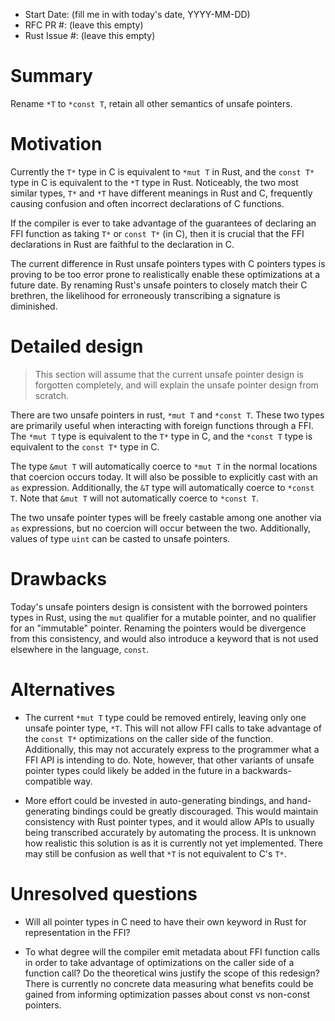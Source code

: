- Start Date: (fill me in with today's date, YYYY-MM-DD)
- RFC PR #: (leave this empty)
- Rust Issue #: (leave this empty)

# Summary

Rename `*T` to `*const T`, retain all other semantics of unsafe pointers.

# Motivation

Currently the `T*` type in C is equivalent to `*mut T` in Rust, and the `const
T*` type in C is equivalent to the `*T` type in Rust. Noticeably, the two most
similar types, `T*` and `*T` have different meanings in Rust and C, frequently
causing confusion and often incorrect declarations of C functions.

If the compiler is ever to take advantage of the guarantees of declaring an FFI
function as taking `T*` or `const T*` (in C), then it is crucial that the FFI
declarations in Rust are faithful to the declaration in C.

The current difference in Rust unsafe pointers types with C pointers types is
proving to be too error prone to realistically enable these optimizations at a
future date. By renaming Rust's unsafe pointers to closely match their C
brethren, the likelihood for erroneously transcribing a signature is diminished.

# Detailed design

> This section will assume that the current unsafe pointer design is forgotten
> completely, and will explain the unsafe pointer design from scratch.

There are two unsafe pointers in rust, `*mut T` and `*const T`. These two types
are primarily useful when interacting with foreign functions through a FFI. The
`*mut T` type is equivalent to the `T*` type in C, and the `*const T` type is
equivalent to the `const T*` type in C.

The type `&mut T` will automatically coerce to `*mut T` in the normal locations
that coercion occurs today. It will also be possible to explicitly cast with an
`as` expression. Additionally, the `&T` type will automatically coerce to
`*const T`.  Note that `&mut T` will not automatically coerce to `*const T`.

The two unsafe pointer types will be freely castable among one another via `as`
expressions, but no coercion will occur between the two. Additionally, values of
type `uint` can be casted to unsafe pointers.

# Drawbacks

Today's unsafe pointers design is consistent with the borrowed pointers types in
Rust, using the `mut` qualifier for a mutable pointer, and no qualifier for an
"immutable" pointer. Renaming the pointers would be divergence from this
consistency, and would also introduce a keyword that is not used elsewhere in
the language, `const`.

# Alternatives

* The current `*mut T` type could be removed entirely, leaving only one unsafe
  pointer type, `*T`. This will not allow FFI calls to take advantage of the
  `const T*` optimizations on the caller side of the function. Additionally,
  this may not accurately express to the programmer what a FFI API is intending
  to do. Note, however, that other variants of unsafe pointer types could likely
  be added in the future in a backwards-compatible way.

* More effort could be invested in auto-generating bindings, and hand-generating
  bindings could be greatly discouraged. This would maintain consistency with
  Rust pointer types, and it would allow APIs to usually being transcribed
  accurately by automating the process. It is unknown how realistic this
  solution is as it is currently not yet implemented. There may still be
  confusion as well that `*T` is not equivalent to C's `T*`.

# Unresolved questions

* Will all pointer types in C need to have their own keyword in Rust for
  representation in the FFI?

* To what degree will the compiler emit metadata about FFI function calls in
  order to take advantage of optimizations on the caller side of a function
  call? Do the theoretical wins justify the scope of this redesign? There is
  currently no concrete data measuring what benefits could be gained from
  informing optimization passes about const vs non-const pointers.
